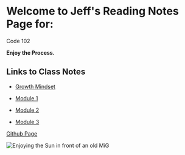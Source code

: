 # Welcome to Jeff's Reading Notes Page for:

Code 102

**Enjoy the Process.**



## Links to Class Notes

- [Growth Mindset](growth_mindset.md)

- [Module 1](class1.md)

- [Module 2](class2.md)

- [Module 3](class3.md)

[Github Page](jinman36.github.io/reading-notes/)


![Enjoying the Sun in front of an old MiG](img_1380.jpg)
